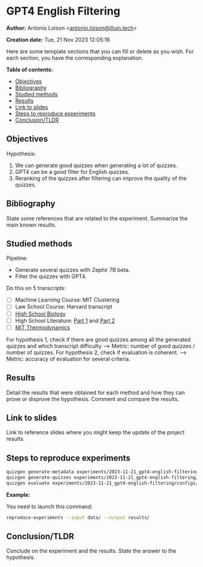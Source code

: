 # GPT4 English Filtering

**Author:** Antonio Loison <[antonio.loison@illuin.tech](mailto:antonio.loison@illuin.tech)>

**Creation date:** Tue, 21 Nov 2023 12:05:16

<!-- Delete this line -->
Here are some template sections that you can fill or delete as you wish. For each section, you have the corresponding explanation.

**Table of contents:**

- [Objectives](#objectives)
- [Bibliography](#bibliography)
- [Studied methods](#studied-methods)
- [Results](#results)
- [Link to slides](#link-to-slides)
- [Steps to reproduce experiments](#steps-to-reproduce-experiments)
- [Conclusion/TLDR](#conclusiontldr)

## Objectives

Hypothesis:

1. We can generate good quizzes when generating a lot of quizzes.
2. GPT4 can be a good filter for English quizzes.
3. Reranking of the quizzes after filtering can improve the quality of the quizzes.

## Bibliography

<!-- Delete this line -->
State some references that are related to the experiment. Summarize the main known results.
<!-- Can be used to answer the section "Etat de l'art" of the CIR -->

## Studied methods

Pipeline:

- Generate several quizzes with Zephir 7B beta.
- Filter the quizzes with GPT4.

Do this on 5 transcripts:
- [ ] Machine Learning Course: MIT Clustering
- [ ] Law School Course: Harvard transcript
- [ ] [High School Biology](https://www.youtube.com/watch?v=qviLDKDJNKM&list=PL7B2654D8D1A53104&index=3)
- [ ] High School Literature: [Part 1](https://www.youtube.com/watch?v=I4kz-C7GryY&list=PLWkIOn7DGRlJzepuPNXU6CrHEjatOLg5S&index=2) and [Part 2](https://www.youtube.com/watch?v=9J4hoAatGRQ&list=PLWkIOn7DGRlJzepuPNXU6CrHEjatOLg5S&index=3)
- [ ] [MIT Thermodynamics](https://www.youtube.com/watch?v=JYuMimF6bu0)

For hypothesis 1, check if there are good quizzes among all the generated quizzes and which transcript difficulty --> Metric: number of good quizzes / number of quizzes.
For hypothesis 2, check if evaluation is coherent. --> Metric: accuracy of evaluation for several criteria.

## Results

<!-- Delete this line -->
Detail the results that were obtained for each method and how they can prove or disprove the hypothesis. Comment and compare the results.
<!-- Can be used to answer the section "Contribution scientifique, technique ou technologique"; "Description de la démarche suivie et des travaux réalisés" of the CIR -->

## Link to slides

<!-- Delete this line -->
Link to reference slides where you might keep the update of the project results.

## Steps to reproduce experiments

<!-- Delete this line -->
```bash
quizgen generate-metadata experiments/2023-11-21_gpt4-english-filtering/configs/zephyr_en_metadata_gen.yml
quizgen generate-quizzes experiments/2023-11-21_gpt4-english-filtering/configs/zephyr_en_quiz_gen.yml
quizgen evaluate experiments/2023-11-21_gpt4-english-filtering/configs/gpt4_en_eval.yml
```

**Example:**

You need to launch this command:

```bash
reproduce-experiments --input data/ --output results/ 
```

## Conclusion/TLDR

<!-- Delete this line -->
Conclude on the experiment and the results. State the answer to the hypothesis.
